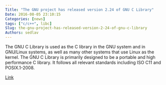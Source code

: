 ```yaml
---
Title: "The GNU project has released version 2.24 of GNU C Library"
Date: 2016-08-05 23:10:15
Categories: [news]
tags: ["c/c++", libc]
Slug: the-gnu-project-has-released-version-2-24-of-gnu-c-library
Authors: sedlav
---
```


The GNU C Library is used as the C library in the GNU system and in GNU/Linux systems, as well as many other systems that use Linux as the kernel. The GNU C Library is primarily designed to be a portable and high performance C library. It follows all relevant standards including ISO C11 and POSIX.1-2008.

[Link](http://planet.gnu.org/)
